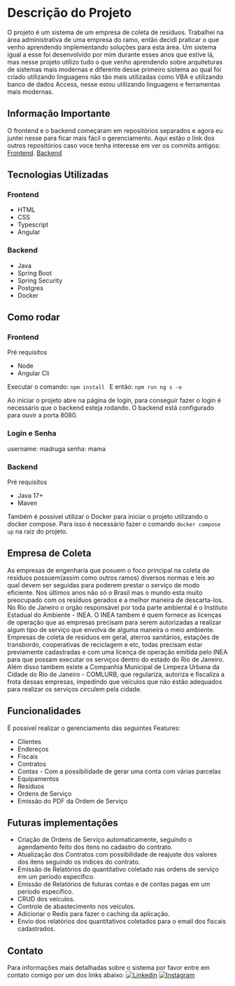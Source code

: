 # Descrição do Projeto

O projeto é um sistema de um empresa de coleta de resíduos. Trabalhei na área administrativa de uma empresa do ramo, então decidi praticar o que venho aprendendo implementando soluções para esta área.
Um sistema igual a esse foi desenvolvido por mim durante esses anos que estive lá, mas nesse projeto utilizo tudo o que venho aprendendo sobre arquiteturas de sistemas mais modernas e diferente desse primeiro sistema ao qual foi criado utilizando linguagens não tão mais utilizadas como VBA e utilizando banco de dados Access, nesse estou utilizando linguagens e ferramentas mais modernas.

## Informação Importante

O frontend e o backend começaram em repositórios separados e agora eu juntei nesse para ficar mais fácil o gerenciamento.
Aqui estão o link dos outros repositórios caso voce tenha interesse em ver os commits antigos:
[Frontend](https://github.com/victor-vilar/api-springboot-frontend-angular-pa).
[Backend](https://github.com/victor-vilar/api-springboot-pa)


## Tecnologias Utilizadas

### Frontend

- HTML
- CSS
- Typescript
- Angular

### Backend

- Java
- Spring Boot
- Spring Security
- Postgres
- Docker
 

## Como rodar

### Frontend
Pré requisitos
- Node
- Angular Cli

Executar o comando:
`npm install `
E então:
`npm run ng s -o`

Ao iniciar o projeto abre na página de login, para conseguir fazer o login é necessário que o backend esteja rodando. O backend está configurado para ouvir a porta 8080.

### Login e Senha
username: madruga
senha: mama

### Backend
Pré requisitos
- Java 17+
- Maven


Também é possivel utilizar o Docker para iniciar o projeto utilizando o docker compose. Para isso é necessário fazer o comando `docker compose up` na raiz do projeto.

## Empresa de Coleta

As empresas de engenharia que posuem o foco principal na coleta de resíduos possuem(assim como outros ramos) diversos normas e leis ao qual devem ser seguidas para poderem prestar o serviço de modo eficiente. 
Nos últimos anos não só o Brasil mas o mundo esta muito preocupado com os resíduos gerados e a melhor maneira de descarta-los. No Rio de Janeiro o orgão responsável por toda parte ambiental é o Instituto Estadual do Ambiente - INEA. O INEA tambem é quem fornece as licenças de operação que as empresas precisam para serem autorizadas a realizar algum tipo de serviço que envolva de alguma maneira o meio ambiente. Empresas de coleta de resíduos em geral, aterros sanitários, estações de transbordo, cooperativas de reciclagem e etc, todas precisam estar previamente cadastradas e com uma licença de operação emitida pelo INEA para que possam executar os serviços dentro do estado do Rio de Janeiro.
Além disso tambem existe a Companhia Municipal de Limpeza Urbana da Cidade do Rio de Janeiro - COMLURB, que regulariza, autoriza e fiscaliza a frota dessas empresas, impedindo que veículos que não estão adequados para realizar os serviços circulem pela cidade.



## Funcionalidades

É possivel realizar o gerenciamento das seguintes Features:
- Clientes
- Endereços
- Fiscais
- Contratos
- Contas - Com a possibilidade de gerar uma conta com várias parcelas
- Equipamentos
- Resíduos
- Ordens de Serviço
- Emissão do PDF da Ordem de Serviço

## Futuras implementações

- Criação de Ordens de Serviço automaticamente, seguindo o agendamento feito dos itens no cadastro do contrato.
- Atualização dos Contratos com possibilidade de reajuste dos valores dos itens seguindo os indices do contrato.
- Emissão de Relatórios do quantitativo coletado nas ordens de serviço em um período específico.
- Emissão de Relatórios de futuras contas e de contas pagas em um período específico.
- CRUD dos veículos.
- Controle de abastecimento nos veículos.
- Adicionar o Redis para fazer o caching da aplicação.
- Envio dos relatórios dos quantitativos coletados para o email dos fiscais cadastrados.
  
## Contato
Para informações mais detalhadas sobre o sistema por favor entre em contato comigo por um dos links abaixo:
[![Linkedin](https://img.shields.io/badge/LinkedIn-0077B5?style=for-the-badge&logo=linkedin&logoColor=white)](https://www.linkedin.com/in/victor-vilar01/)  [![Instagram](https://img.shields.io/badge/Instagram-E4405F?style=for-the-badge&logo=instagram&logoColor=white)](https://www.instagram.com/victorvilar01/)
